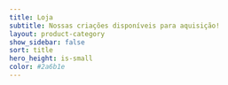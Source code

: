 ```yaml
---
title: Loja
subtitle: Nossas criações disponíveis para aquisição!
layout: product-category
show_sidebar: false
sort: title
hero_height: is-small
color: #2a6b1e
---
```

